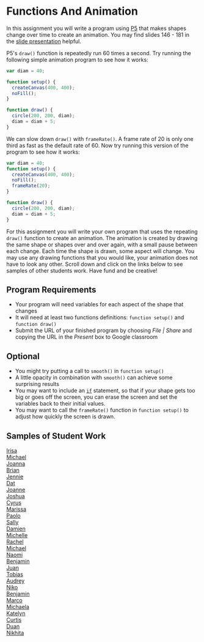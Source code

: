 Functions And Animation
=======================
In this assignment you will write a program using [P5](https://editor.p5js.org/) that makes shapes change over time to create an animation. You may find slides 146 - 181 in the [slide presentation](https://docs.google.com/presentation/d/1fm_Di0qR4HpRWTf8tJtcW3u5by3OrilfXIPZ517K1js/edit?usp=sharing) helpful.  

P5's `draw()` function is repeatedly run 60 times a second. Try running the following simple animation program to see how it works:
```javascript
var diam = 40;

function setup() {
  createCanvas(400, 400);
  noFill();
}

function draw() {
  circle(200, 200, diam);
  diam = diam + 5;
}
```
We can slow down `draw()` with `frameRate()`. A frame rate of 20 is only one third as fast as the default rate of 60. Now try running this version of the program to see how it works:
```javascript
var diam = 40;
function setup() {
  createCanvas(400, 400);
  noFill();
  frameRate(20);
}

function draw() {
  circle(200, 200, diam);
  diam = diam + 5;
}
```

For this assignment you will write your own program that uses the repeating `draw()` function to create an animation. The animation is created by drawing the same shape or shapes over and over again, with a small pause between each change. Each time the shape is drawn, some aspect will change. You may use any drawing functions that you would like, your animation does not have to look any other. Scroll down and click on the links below to see samples of other students work. Have fund and be creative!    

Program Requirements
--------------------
* Your program will need variables for each aspect of the shape that changes
* It will need at least two functions definitions: `function setup()` and `function draw()`  
* Submit the URL of your finished program by choosing *File | Share* and copying the URL in the *Present* box to Google classroom



Optional   
--------
* You might try putting a call to `smooth()` in `function setup()`
* A little opacity in combination with `smooth()` can achieve some surprising results
* You may want to include an [`if`](https://p5js.org/reference/#/p5/if-else) statement, so that if your shape gets too big or goes off the screen, you can erase the screen and set the variables back to their initial values.
* You may want to call the `frameRate()` function in `function setup()` to adjust how quickly the screen is drawn.   

Samples of Student Work   
-----------------------   
[Irisa](https://editor.p5js.org/irchu1/present/GYNfsvIY1)   
[Michael](https://editor.p5js.org/mibennett1/present/Nml25fTqF)   
[Joanna](https://editor.p5js.org/jogaray-velazquez/present/aqVVk50nb)   
[Brian](https://editor.p5js.org/brsen/present/ufSUNNzKR)   
[Jennie](https://editor.p5js.org/jilin20/present/8cAVGZ6qX)   
[Dat](https://editor.p5js.org/tuduong1/present/v5J5r-tbL)   
[Joanne](https://editor.p5js.org/joguan/present/0ovEw4E0g)   
[Joshua](https://editor.p5js.org/joshuapaza/present/o0TmTqZNw)   
[Cyrus](https://editor.p5js.org/Wowbowbow/present/EKyfqWYqn)    
[Marissa](https://editor.p5js.org/maholmes/present/29c_z0Ffu)   
[Paolo](https://editor.p5js.org/paolo415/present/MaHyIgOXa)   
[Sally](https://editor.p5js.org/sahong3/present/EAeJh3fOg)  
[Damien](https://editor.p5js.org/dabogdon/present/dzmQig5nj)   
[Michelle](https://editor.p5js.org/michelle0/present/jS6sQi2lY)   
[Rachel](https://editor.p5js.org/raroyer/present/RhvJ97eGp)   
[Michael](https://editor.p5js.org/mimui/present/stHN1OdDX)   
[Naomi](https://editor.p5js.org/nakung/present/-rOsXMOnh)   
[Benjamin](https://studio.code.org/projects/gamelab/bTJqPpBTQP6eWc4D24BbpY7q4DpICyeNrl71HDooxR8)   
[Juan](https://editor.p5js.org/jucalvohuerta/present/7Cg7LWTVt)   
[Tobias](https://editor.p5js.org/tozuercher/present/VzuH67YTT)   
[Audrey](https://editor.p5js.org/AudreyLau8/present/1jUChOtWx)   
[Niko](https://editor.p5js.org/NikoTsu/present/W1TZ2e-1r)   
[Benjamin](https://studio.code.org/projects/gamelab/VnnQXQrHuT8ceO4T1lkBiLzwxqJiKgtqaQjSiHw0sKU)   
[Marco](https://editor.p5js.org/malee21/present/h0Ssrwjb5)   
[Michaela](https://editor.p5js.org/michaela29/present/IY5W2TjE)   
[Katelyn](https://editor.p5js.org/jizhang6/full/60YQnrNv)   
[Curtis](https://editor.p5js.org/culee/present/QKntQP8Y)    
[Duan](https://editor.p5js.org/Duan25/present/cGVlVGgc)   
[Nikhita](https://editor.p5js.org/Bluesnow/full/pGp93tiu)   
 
